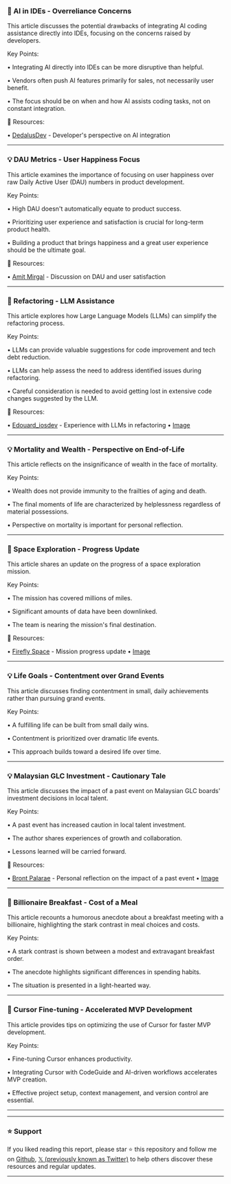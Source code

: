 ### 🤖 AI in IDEs -  Overreliance Concerns

This article discusses the potential drawbacks of integrating AI coding assistance directly into IDEs, focusing on the concerns raised by developers.

Key Points:

•  Integrating AI directly into IDEs can be more disruptive than helpful.


•  Vendors often push AI features primarily for sales, not necessarily user benefit.


•  The focus should be on when and how AI assists coding tasks, not on constant integration.


🔗 Resources:

• [DedalusDev](https://x.com/DedalusDev) - Developer's perspective on AI integration


---
### 💡 DAU Metrics - User Happiness Focus

This article examines the importance of focusing on user happiness over raw Daily Active User (DAU) numbers in product development.

Key Points:

•  High DAU doesn't automatically equate to product success.


•  Prioritizing user experience and satisfaction is crucial for long-term product health.


•  Building a product that brings happiness and a great user experience should be the ultimate goal.


🔗 Resources:

• [Amit Mirgal](https://x.com/amit_mirgal) -  Discussion on DAU and user satisfaction


---
### 🤖 Refactoring - LLM Assistance

This article explores how Large Language Models (LLMs) can simplify the refactoring process.

Key Points:

• LLMs can provide valuable suggestions for code improvement and tech debt reduction.


•  LLMs can help assess the need to address identified issues during refactoring.


•  Careful consideration is needed to avoid getting lost in extensive code changes suggested by the LLM.


🔗 Resources:

• [Edouard_iosdev](https://x.com/edouard_iosdev) - Experience with LLMs in refactoring
• [Image](https://pbs.twimg.com/media/Gk9zsmUXoAAurmP?format=jpg&name=small)


---
### 💡 Mortality and Wealth - Perspective on End-of-Life

This article reflects on the insignificance of wealth in the face of mortality.

Key Points:

•  Wealth does not provide immunity to the frailties of aging and death.


• The final moments of life are characterized by helplessness regardless of material possessions.


•  Perspective on mortality is important for personal reflection.


---
### 🚀 Space Exploration - Progress Update

This article shares an update on the progress of a space exploration mission.

Key Points:

•  The mission has covered millions of miles.


•  Significant amounts of data have been downlinked.


•  The team is nearing the mission's final destination.



🔗 Resources:

• [Firefly Space](https://x.com/Firefly_Space) - Mission progress update
• [Image](https://pbs.twimg.com/amplify_video_thumb/1895543636399366144/img/4SjPKS2YMFc8eOZF.jpg)


---
### 💡 Life Goals - Contentment over Grand Events

This article discusses finding contentment in small, daily achievements rather than pursuing grand events.

Key Points:

•  A fulfilling life can be built from small daily wins.


•  Contentment is prioritized over dramatic life events.


•  This approach builds toward a desired life over time.


---
### 💡 Malaysian GLC Investment - Cautionary Tale

This article discusses the impact of a past event on Malaysian GLC boards' investment decisions in local talent.

Key Points:

•  A past event has increased caution in local talent investment.


•  The author shares experiences of growth and collaboration.


•  Lessons learned will be carried forward.


🔗 Resources:

• [Bront Palarae](https://x.com/Bront_Palarae) - Personal reflection on the impact of a past event
• [Image](https://pbs.twimg.com/media/Gk7OdmUXwAETm6V?format=png&name=small)


---
### 🚀 Billionaire Breakfast - Cost of a Meal

This article recounts a humorous anecdote about a breakfast meeting with a billionaire, highlighting the stark contrast in meal choices and costs.

Key Points:

•  A stark contrast is shown between a modest and extravagant breakfast order.


•  The anecdote highlights significant differences in spending habits.


•  The situation is presented in a light-hearted way.


---
### 🚀 Cursor Fine-tuning - Accelerated MVP Development

This article provides tips on optimizing the use of Cursor for faster MVP development.

Key Points:

•  Fine-tuning Cursor enhances productivity.


•  Integrating Cursor with CodeGuide and AI-driven workflows accelerates MVP creation.


•  Effective project setup, context management, and version control are essential.



---


---

### ⭐️ Support

If you liked reading this report, please star ⭐️ this repository and follow me on [Github](https://github.com/Drix10), [𝕏 (previously known as Twitter)](https://x.com/DRIX_10_) to help others discover these resources and regular updates.

---